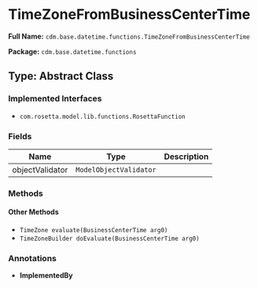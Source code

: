 # TimeZoneFromBusinessCenterTime

**Full Name:** `cdm.base.datetime.functions.TimeZoneFromBusinessCenterTime`

**Package:** `cdm.base.datetime.functions`

## Type: Abstract Class

### Implemented Interfaces

- `com.rosetta.model.lib.functions.RosettaFunction`

### Fields

| Name | Type | Description |
|------|------|-------------|
| objectValidator | `ModelObjectValidator` |  |

### Methods

#### Other Methods

- `TimeZone evaluate(BusinessCenterTime arg0)`
- `TimeZoneBuilder doEvaluate(BusinessCenterTime arg0)`

### Annotations

- **ImplementedBy**

